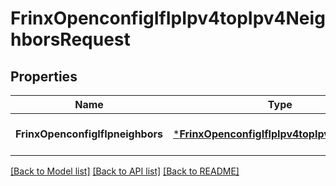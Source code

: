 # FrinxOpenconfigIfIpIpv4topIpv4NeighborsRequest

## Properties
Name | Type | Description | Notes
------------ | ------------- | ------------- | -------------
**FrinxOpenconfigIfIpneighbors** | [***FrinxOpenconfigIfIpIpv4topIpv4Neighbors**](frinx.openconfig.if.ip.ipv4top.ipv4.Neighbors.md) |  | [optional] [default to null]

[[Back to Model list]](../README.md#documentation-for-models) [[Back to API list]](../README.md#documentation-for-api-endpoints) [[Back to README]](../README.md)


